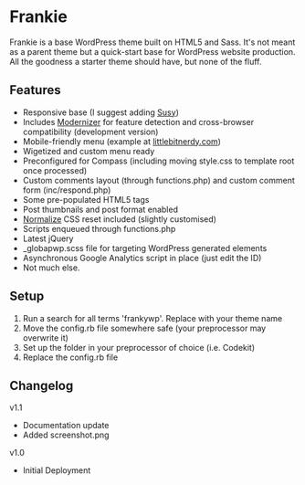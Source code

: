 # Frankie

Frankie is a base WordPress theme built on HTML5 and Sass. It's not meant as a parent theme but a quick-start base for WordPress website production. All the goodness a starter theme should have, but none of the fluff.

## Features
- Responsive base (I suggest adding [Susy](http://susy.oddbird.net/))
- Includes [Modernizer](http://modernizr.com/) for feature detection and cross-browser compatibility (development version)
- Mobile-friendly menu (example at [littlebitnerdy.com](http://littlebitnerdy.com))
- Wigetized and custom menu ready
- Preconfigured for Compass (including moving style.css to template root once processed)
- Custom comments layout (through functions.php) and custom comment form (inc/respond.php)
- Some pre-populated HTML5 tags
- Post thumbnails and post format enabled
- [Normalize](http://necolas.github.com/normalize.css/) CSS reset included (slightly customised)
- Scripts enqueued through functions.php
- Latest jQuery
- _globapwp.scss file for targeting WordPress generated elements
- Asynchronous Google Analytics script in place (just edit the ID)
- Not much else.

## Setup
1. Run a search for all terms 'frankywp'. Replace with your theme name
2. Move the config.rb file somewhere safe (your preprocessor may overwrite it)
3. Set up the folder in your preprocessor of choice (i.e. Codekit)
4. Replace the config.rb file

## Changelog
v1.1

- Documentation update
- Added screenshot.png

v1.0

- Initial Deployment